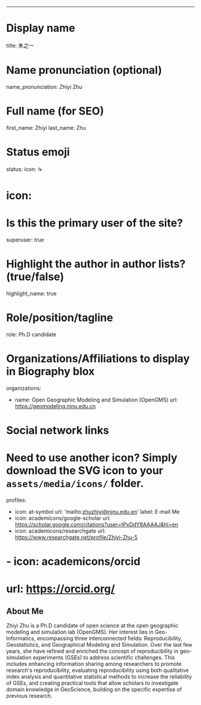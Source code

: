 ---
# Display name
title: 朱之一

# Name pronunciation (optional)
name_pronunciation: Zhiyi Zhu

# Full name (for SEO)
first_name: Zhiyi
last_name: Zhu

# Status emoji
status:
  icon: ☕️
  # icon: 

# Is this the primary user of the site?
superuser: true

# Highlight the author in author lists? (true/false)
highlight_name: true

# Role/position/tagline
role: Ph.D candidate

# Organizations/Affiliations to display in Biography blox
organizations:
  - name: Open Geographic Modeling and Simulation (OpenGMS)
    url: https://geomodeling.njnu.edu.cn

# Social network links
# Need to use another icon? Simply download the SVG icon to your `assets/media/icons/` folder.
profiles:
  - icon: at-symbol
    url: 'mailto:zhuzhiyi@njnu.edu.en'
    label: E-mail Me
  - icon: academicons/google-scholar
    url: https://scholar.google.com/citations?user=tPxDdY8AAAAJ&hl=en
  - icon: academicons/researchgate
    url: https://www.researchgate.net/profile/Zhiyi-Zhu-5
  # - icon: academicons/orcid
  #   url: https://orcid.org/


## About Me

Zhiyi Zhu is a Ph.D candidate of open science at the open geographic modeling and simulation lab (OpenGMS). Her interest lies in Geo-Informatics, encompassing three interconnected fields: Reproducibility, Geostatistics, and Geographical Modeling and Simulation. Over the last few years, she have refined and enriched the concept of reproducibility in geo-simulation experiments (GSEs) to address scientific challenges. This includes enhancing information sharing among researchers to promote research's reproducibility, evaluating reproducibility using both qualitative index analysis and quantitative statistical methods to increase the reliability of GSEs, and creating practical tools that allow scholars to investigate domain knowledge in GeoScience, building on the specific expertise of previous research.
